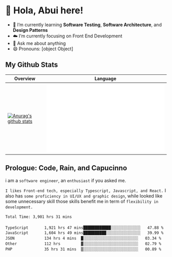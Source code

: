 # 👋 Hola, Abui here!

- 🌱 I’m currently learning **Software Testing**, **Software Architecture**, and **Design Patterns**
- ☁️ I’m currently focusing on Front End Development
- 💬 Ask me about anything
- 😄 Pronouns: [object Object]

## My Github Stats

| Overview | Language |
| --- | --- |
|[![Anurag's github stats](https://github-readme-stats.vercel.app/api?username=abui-am&count_private=true)](https://github.com/anuraghazra/github-readme-stats)|![Language](https://raw.githubusercontent.com/abui-am/stats/c6455f656dfce7acd3951e5ec5b25d72af0b2ee3/generated/languages.svg)|

## Prologue: Code, Rain, and Capucinno
i am a `software engineer`, an `enthusiast` if you asked me. 

`I likes Front-end tech, especially Typescript, Javascript, and React.` I also has `some proficiency in UI/UX and graphic design`, while looked like some unnecessary skill those skills benefit me in term of `flexibility in development.`


<!--START_SECTION:waka-->

```txt
Total Time: 3,901 hrs 31 mins

TypeScript       1,921 hrs 47 mins████████████░░░░░░░░░░░░░   47.88 %
JavaScript       1,604 hrs 49 mins██████████░░░░░░░░░░░░░░░   39.99 %
JSON             134 hrs 4 mins  █░░░░░░░░░░░░░░░░░░░░░░░░   03.34 %
Other            112 hrs         ▓░░░░░░░░░░░░░░░░░░░░░░░░   02.79 %
PHP              35 hrs 31 mins  ▒░░░░░░░░░░░░░░░░░░░░░░░░   00.89 %
```

<!--END_SECTION:waka-->
